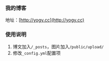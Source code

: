 ### 我的博客

地址：[http://yogy.cc](http://yogy.cc)

### 使用说明

1. 博文加入`/_posts`，图片加入`/public/upload/`
2. 修改`_config.yml`配置项

